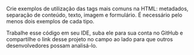 Crie exemplos de utilização das tags mais comuns na HTML: metadados, separação de conteúdo, texto, imagem e formulário. É necessário pelo menos dois exemplos de cada tipo.

Trabalhe esse código em seu IDE, suba ele para sua conta no GitHub e compartilhe o link desse projeto no campo ao lado para que outros desenvolvedores possam analisá-lo. 
